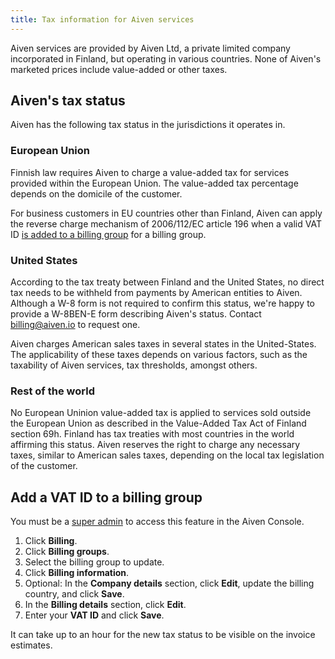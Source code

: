 ```yaml
---
title: Tax information for Aiven services
---
```


Aiven services are provided by Aiven Ltd, a private limited company incorporated in Finland, but operating in various countries. None of Aiven's marketed prices include value-added or other taxes.

## Aiven's tax status

Aiven has the following tax status in the jurisdictions it operates in.

### European Union

Finnish law requires Aiven to charge a value-added tax for services
provided within the European Union. The value-added tax percentage
depends on the domicile of the customer.

For business customers in EU countries other than Finland, Aiven can apply
the reverse charge mechanism of 2006/112/EC article 196 when a valid VAT
ID
[is added to a billing group](#add-a-vat-id-to-a-billing-group) for a billing group.

### United States
<!-- vale off -->
According to the tax treaty between Finland and the United States,
no direct tax needs to be withheld from payments by American entities to
Aiven. Although a W-8 form is not required to confirm this status,
we're happy to provide a W-8BEN-E form describing Aiven's status.
Contact [billing@aiven.io](mailto:billing@aiven.io) to request one.

Aiven charges American sales taxes in several states in the United-States. The
applicability of these taxes depends on various factors, such as the
taxability of Aiven services, tax thresholds, amongst others.

### Rest of the world

No European Uninion value-added tax is applied to services sold outside the
European Union as described in the Value-Added Tax Act of Finland section 69h.
Finland has tax treaties with most countries in the world affirming this status.
Aiven reserves the right to charge any necessary taxes, similar to American
sales taxes, depending on the local tax legislation of the customer.
<!-- vale on -->

## Add a VAT ID to a billing group

You must be a [super admin](/docs/platform/howto/make-super-admin) to access this
feature in the Aiven Console.

1.  Click **Billing**.
1.  Click **Billing groups**.
1.  Select the billing group to update.
1.  Click **Billing information**.
1.  Optional: In the **Company details** section, click **Edit**, update
    the billing country, and click **Save**.
1.  In the **Billing details** section, click **Edit**.
1.  Enter your **VAT ID** and click **Save**.

It can take up to an hour for the new tax status to be visible on the invoice estimates.
